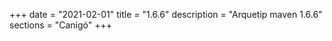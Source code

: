+++
date        = "2021-02-01"
title       = "1.6.6"
description = "Arquetip maven 1.6.6"
sections    = "Canigó"
+++
